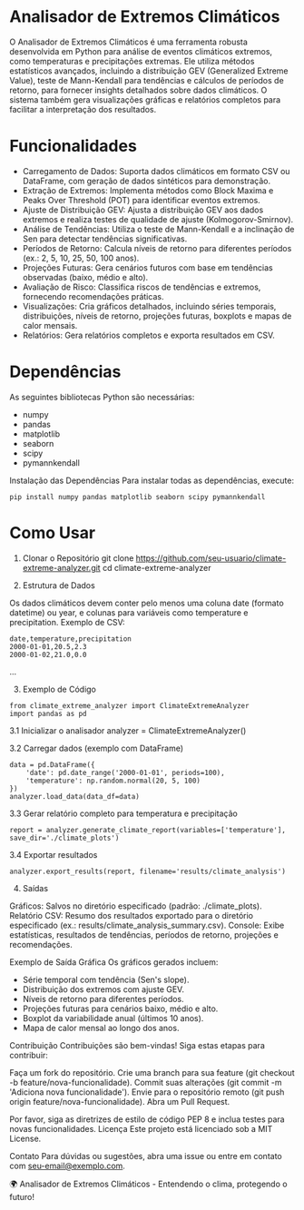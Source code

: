 # Analisador de Extremos Climáticos
O Analisador de Extremos Climáticos é uma ferramenta robusta desenvolvida em Python para análise de eventos climáticos extremos, como temperaturas e precipitações extremas. Ele utiliza métodos estatísticos avançados, incluindo a distribuição GEV (Generalized Extreme Value), teste de Mann-Kendall para tendências e cálculos de períodos de retorno, para fornecer insights detalhados sobre dados climáticos. O sistema também gera visualizações gráficas e relatórios completos para facilitar a interpretação dos resultados.

# Funcionalidades
- Carregamento de Dados: Suporta dados climáticos em formato CSV ou DataFrame, com geração de dados sintéticos para demonstração.
- Extração de Extremos: Implementa métodos como Block Maxima e Peaks Over Threshold (POT) para identificar eventos extremos.
- Ajuste de Distribuição GEV: Ajusta a distribuição GEV aos dados extremos e realiza testes de qualidade de ajuste (Kolmogorov-Smirnov).
- Análise de Tendências: Utiliza o teste de Mann-Kendall e a inclinação de Sen para detectar tendências significativas.
- Períodos de Retorno: Calcula níveis de retorno para diferentes períodos (ex.: 2, 5, 10, 25, 50, 100 anos).
- Projeções Futuras: Gera cenários futuros com base em tendências observadas (baixo, médio e alto).
- Avaliação de Risco: Classifica riscos de tendências e extremos, fornecendo recomendações práticas.
- Visualizações: Cria gráficos detalhados, incluindo séries temporais, distribuições, níveis de retorno, projeções futuras, boxplots e mapas de calor mensais.
- Relatórios: Gera relatórios completos e exporta resultados em CSV.

# Dependências
As seguintes bibliotecas Python são necessárias:
- numpy
- pandas
- matplotlib
- seaborn
- scipy
- pymannkendall

Instalação das Dependências
Para instalar todas as dependências, execute:

```
pip install numpy pandas matplotlib seaborn scipy pymannkendall
```

# Como Usar

1. Clonar o Repositório
git clone https://github.com/seu-usuario/climate-extreme-analyzer.git
cd climate-extreme-analyzer

2. Estrutura de Dados

Os dados climáticos devem conter pelo menos uma coluna date (formato datetime) ou year, e colunas para variáveis como temperature e precipitation. Exemplo de CSV:
```
date,temperature,precipitation
2000-01-01,20.5,2.3
2000-01-02,21.0,0.0
```

...

3. Exemplo de Código

```
from climate_extreme_analyzer import ClimateExtremeAnalyzer
import pandas as pd
```

3.1 Inicializar o analisador
analyzer = ClimateExtremeAnalyzer()

3.2 Carregar dados (exemplo com DataFrame)
```
data = pd.DataFrame({
    'date': pd.date_range('2000-01-01', periods=100),
    'temperature': np.random.normal(20, 5, 100)
})
analyzer.load_data(data_df=data)
```

3.3 Gerar relatório completo para temperatura e precipitação
```
report = analyzer.generate_climate_report(variables=['temperature'], save_dir='./climate_plots')
```

3.4 Exportar resultados
```
analyzer.export_results(report, filename='results/climate_analysis')
```

4. Saídas

Gráficos: Salvos no diretório especificado (padrão: ./climate_plots).
Relatório CSV: Resumo dos resultados exportado para o diretório especificado (ex.: results/climate_analysis_summary.csv).
Console: Exibe estatísticas, resultados de tendências, períodos de retorno, projeções e recomendações.

Exemplo de Saída Gráfica
Os gráficos gerados incluem:

- Série temporal com tendência (Sen's slope).
- Distribuição dos extremos com ajuste GEV.
- Níveis de retorno para diferentes períodos.
- Projeções futuras para cenários baixo, médio e alto.
- Boxplot da variabilidade anual (últimos 10 anos).
- Mapa de calor mensal ao longo dos anos.

Contribuição
Contribuições são bem-vindas! Siga estas etapas para contribuir:

Faça um fork do repositório.
Crie uma branch para sua feature (git checkout -b feature/nova-funcionalidade).
Commit suas alterações (git commit -m 'Adiciona nova funcionalidade').
Envie para o repositório remoto (git push origin feature/nova-funcionalidade).
Abra um Pull Request.

Por favor, siga as diretrizes de estilo de código PEP 8 e inclua testes para novas funcionalidades.
Licença
Este projeto está licenciado sob a MIT License.

Contato
Para dúvidas ou sugestões, abra uma issue ou entre em contato com seu-email@exemplo.com.

🌍 Analisador de Extremos Climáticos - Entendendo o clima, protegendo o futuro!
